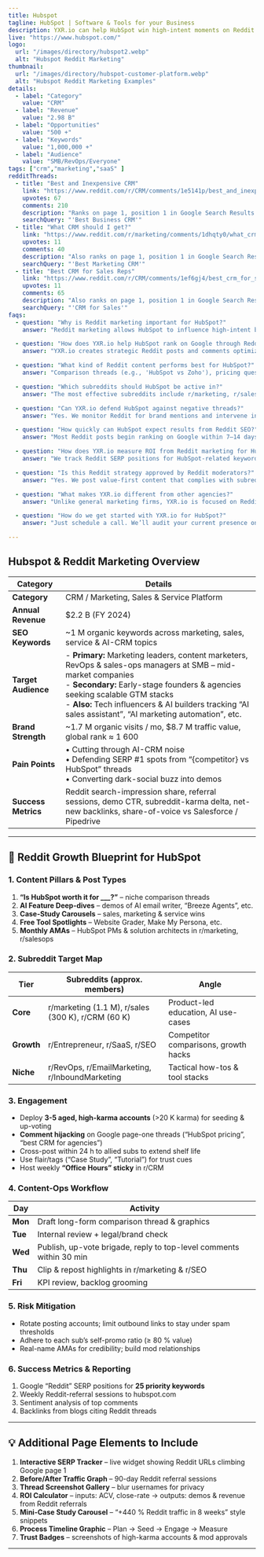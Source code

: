 ```yaml
---
title: Hubspot
tagline: HubSpot | Software & Tools for your Business 
description: YXR.io can help HubSpot win high-intent moments on Reddit by creating strategic posts and comments that rank on Google. We target keywords like “best CRM for startups,” using high-karma accounts to influence threads and defend your brand in organic search. Our team manages everything from ideation to moderation outreach, driving real traffic and brand authority through Reddit's trusted user base.
live: "https://www.hubspot.com/"
logo:
  url: "/images/directory/hubspot2.webp"
  alt: "Hubspot Reddit Marketing"
thumbnail:
  url: "/images/directory/hubspot-customer-platform.webp"
  alt: "Hubspot Reddit Marketing Examples"
details:
  - label: "Category"
    value: "CRM"
  - label: "Revenue"
    value: "2.98 B"
  - label: "Opportunities"
    value: "500 +"
  - label: "Keywords"
    value: "1,000,000 +"
  - label: "Audience"
    value: "SMB/RevOps/Everyone"
tags: ["crm","marketing","saaS" ]
redditThreads:
  - title: "Best and Inexpensive CRM"
    link: "https://www.reddit.com/r/CRM/comments/1e5141p/best_and_inexpensive_crm_for_small_business/https://www.reddit.com/r/CRM/comments/1e5141p/best_and_inexpensive_crm_for_small_business/"
    upvotes: 67
    comments: 210
    description: "Ranks on page 1, position 1 in Google Search Results. To get to the top comment of this thread you only need 16 upvotes."
    searchQuery: "'Best Business CRM'"
  - title: "What CRM should I get?"
    link: "https://www.reddit.com/r/marketing/comments/1dhqty0/what_crm_should_i_get/"
    upvotes: 11
    comments: 40
    description: "Also ranks on page 1, position 1 in Google Search Results. Even easier to rank as the first comment of this thread - 15 upvotes."
    searchQuery: "'Best Marketing CRM'"
  - title: "Best CRM for Sales Reps"
    link: "https://www.reddit.com/r/CRM/comments/1ef6gj4/best_crm_for_sales_reps/"
    upvotes: 11
    comments: 65
    description: "Also ranks on page 1, position 1 in Google Search Results. Even easier to rank as the first comment of this thread - 15 upvotes."
    searchQuery: "'CRM for Sales'"
faqs:
  - question: "Why is Reddit marketing important for HubSpot?"
    answer: "Reddit marketing allows HubSpot to influence high-intent buyers who are searching for CRMs, marketing tools, and sales platforms. Many Reddit threads about 'best CRM for startups' or 'HubSpot vs Salesforce' rank on page one of Google. YXR.io helps HubSpot own those conversations and convert organic interest into demo requests."

  - question: "How does YXR.io help HubSpot rank on Google through Reddit?"
    answer: "YXR.io creates strategic Reddit posts and comments optimized for SEO. We use aged, high-karma accounts to post in trusted subreddits, targeting keywords like 'HubSpot pricing Reddit' and 'CRM for SMBs.' Our team drives early engagement to boost visibility, helping those threads rank on Google."

  - question: "What kind of Reddit content performs best for HubSpot?"
    answer: "Comparison threads (e.g., 'HubSpot vs Zoho'), pricing questions, AI feature breakdowns, and tool recommendations perform best. We also highlight HubSpot’s free tools and post success stories in subreddits like r/marketing, r/sales, and r/CRM to reach real decision-makers."

  - question: "Which subreddits should HubSpot be active in?"
    answer: "The most effective subreddits include r/marketing, r/sales, r/CRM, r/SaaS, r/RevOps, and r/EmailMarketing. These are active communities where potential HubSpot customers regularly ask about CRMs, lead gen tools, marketing automation, and startup tech stacks."

  - question: "Can YXR.io defend HubSpot against negative threads?"
    answer: "Yes. We monitor Reddit for brand mentions and intervene in real time using high-trust accounts. When threads like 'Why I left HubSpot' or 'Is HubSpot worth it?' begin trending, we offer fact-based, respectful responses that shift sentiment and highlight real customer wins."

  - question: "How quickly can HubSpot expect results from Reddit SEO?"
    answer: "Most Reddit posts begin ranking on Google within 7–14 days, especially for long-tail keywords like 'best CRM for marketing teams' or 'HubSpot CRM Reddit.' Traffic and engagement usually increase in the first 30 days, with compounding value over time as the threads stay indexed."

  - question: "How does YXR.io measure ROI from Reddit marketing for HubSpot?"
    answer: "We track Reddit SERP positions for HubSpot-related keywords, Reddit referral traffic to HubSpot.com, post engagement (upvotes, comments), and backlink generation. These metrics are summarized in a transparent dashboard updated weekly."

  - question: "Is this Reddit strategy approved by Reddit moderators?"
    answer: "Yes. We post value-first content that complies with subreddit rules. We avoid spam tactics, rotate accounts, and maintain positive relationships with mods to ensure long-term visibility for HubSpot posts and comments."

  - question: "What makes YXR.io different from other agencies?"
    answer: "Unlike general marketing firms, YXR.io is focused on Reddit SEO. We specialize in ranking Reddit content on Google for decision-stage keywords. For a high-volume brand like HubSpot, this means capturing organic traffic your blog or ads might miss."

  - question: "How do we get started with YXR.io for HubSpot?"
    answer: "Just schedule a call. We’ll audit your current presence on Reddit and Google, identify ranking opportunities, and deliver a custom Reddit SEO strategy tailored to HubSpot’s marketing and sales goals."

---
```




## Hubspot & Reddit Marketing Overview

| Category | Details |
|----------|---------|
| **Category** | CRM / Marketing, Sales & Service Platform |
| **Annual Revenue** | \$2.2 B (FY 2024) |
| **SEO Keywords** | ~1 M organic keywords across marketing, sales, service & AI-CRM topics |
| **Target Audience** | - **Primary:** Marketing leaders, content marketers, RevOps & sales-ops managers at SMB – mid-market companies <br>- **Secondary:** Early-stage founders & agencies seeking scalable GTM stacks<br>- **Also:** Tech influencers & AI builders tracking “AI sales assistant”, “AI marketing automation”, etc. |
| **Brand Strength** | ~1.7 M organic visits / mo, \$8.7 M traffic value, global rank ≈ 1 600 |
| **Pain Points** | • Cutting through AI-CRM noise<br>• Defending SERP #1 spots from “{competitor} vs HubSpot” threads<br>• Converting dark-social buzz into demos |
| **Success Metrics** | Reddit search-impression share, referral sessions, demo CTR, subreddit-karma delta, net-new backlinks, share-of-voice vs Salesforce / Pipedrive |
---

## 🚀 Reddit Growth Blueprint for **HubSpot**

### 1. Content Pillars & Post Types
1. **“Is HubSpot worth it for ___?”** – niche comparison threads  
2. **AI Feature Deep-dives** – demos of AI email writer, “Breeze Agents”, etc.  
3. **Case-Study Carousels** – sales, marketing & service wins  
4. **Free Tool Spotlights** – Website Grader, Make My Persona, etc.  
5. **Monthly AMAs** – HubSpot PMs & solution architects in r/marketing, r/salesops  

### 2. Subreddit Target Map

| Tier | Subreddits (approx. members) | Angle |
|------|-----------------------------|-------|
| **Core** | r/marketing (1.1 M), r/sales (300 K), r/CRM (60 K) | Product-led education, AI use-cases |
| **Growth** | r/Entrepreneur, r/SaaS, r/SEO | Competitor comparisons, growth hacks |
| **Niche** | r/RevOps, r/EmailMarketing, r/InboundMarketing | Tactical how-tos & tool stacks |

### 3. Engagement 
- Deploy **3-5 aged, high-karma accounts** (>20 K karma) for seeding & up-voting  
- **Comment hijacking** on Google page-one threads (“HubSpot pricing”, “best CRM for agencies”)  
- Cross-post within 24 h to allied subs to extend shelf life  
- Use flair/tags (“Case Study”, “Tutorial”) for trust cues  
- Host weekly **“Office Hours” sticky** in r/CRM  

### 4. Content-Ops Workflow

| Day | Activity |
|-----|----------|
| **Mon** | Draft long-form comparison thread & graphics |
| **Tue** | Internal review + legal/brand check |
| **Wed** | Publish, up-vote brigade, reply to top-level comments within 30 min |
| **Thu** | Clip & repost highlights in r/marketing & r/SEO |
| **Fri** | KPI review, backlog grooming |

### 5. Risk Mitigation
- Rotate posting accounts; limit outbound links to stay under spam thresholds  
- Adhere to each sub’s self-promo ratio (≥ 80 % value)  
- Real-name AMAs for credibility; build mod relationships  

### 6. Success Metrics & Reporting
1. Google “Reddit” SERP positions for **25 priority keywords**  
2. Weekly Reddit-referral sessions to hubspot.com  
3. Sentiment analysis of top comments  
4. Backlinks from blogs citing Reddit threads  

---

## 💡 Additional Page Elements to Include

1. **Interactive SERP Tracker** – live widget showing Reddit URLs climbing Google page 1  
2. **Before/After Traffic Graph** – 90-day Reddit referral sessions  
3. **Thread Screenshot Gallery** – blur usernames for privacy  
4. **ROI Calculator** – inputs: ACV, close-rate → outputs: demos & revenue from Reddit referrals  
5. **Mini-Case Study Carousel** – “+440 % Reddit traffic in 8 weeks” style snippets  
6. **Process Timeline Graphic** – Plan → Seed → Engage → Measure  
7. **Trust Badges** – screenshots of high-karma accounts & mod approvals  

---
